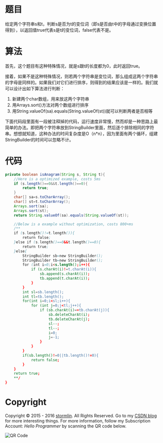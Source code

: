 # 题目
给定两个字符串s和t，判断s是否为t的变位词（即s是否由t中的字母通过变换位置得到），以返回值true代表s是t的变位词，false代表不是。

# 算法
首先，这个题目有这种特殊情况，就是s跟t的长度都为0，此时返回true。

接着，如果不是这种特殊情况，则若两个字符串是变位词，那么组成这两个字符串的字母是同样的。如果我们对它们进行排序，则得到的结果应该是一样的。我们就可以设计出如下算法进行判断：
1. 新建两个char数组，用来放这两个字符串
2. 用Arrays.sort()方法对两个数组进行排序
3. 用String.valueOf(sa).equals(String.valueOf(st))就可以判断两者是否相等

下面代码段里面有一段被注释掉的代码，运行速度非常慢，然而却是一种思路上最简单的办法。即把两个字符串放到StringBuilder里面，然后逐个排除相同的字符串。想想就知道，这种办法的时间复杂度是O（n*n），因为里面有两个循环，组建StringBuilder的时间可以忽略不计。

# 代码
```Java
private boolean isAnagram(String s, String t){
    //Here is a optimized example, costs 5ms
    if (s.length()==0&&t.length()==0){
        return true;
    }
    char[] sa=s.toCharArray();
    char[] st=t.toCharArray();
    Arrays.sort(sa);
    Arrays.sort(st);
    return String.valueOf(sa).equals(String.valueOf(st));

    //Below is a example without optimization, costs 800+ms
    /**
    if (s.length()!=t.length()){
        return false;
    }else if (s.length()==0&&t.length()==0){
        return true;
    }else{
        StringBuilder sb=new StringBuilder();
        StringBuilder tb=new StringBuilder();
        for (int i=0;i<s.length();i++){
            if (s.charAt(i)!=t.charAt(i)){
                sb.append(s.charAt(i));
                tb.append(t.charAt(i));
            }
        }
        int sl=sb.length();
        int tl=tb.length();
        for(int i=0;i<sl;i++){
            for (int j=0;j<tl;j++){
                if (sb.charAt(i)==tb.charAt(j)){
                    sb.deleteCharAt(i);
                    tb.deleteCharAt(j);
                    sl--;
                    tl--;
                    i=0;
                    j=-1;
                }
            }
        }
        if(sb.length()!=0||tb.length()!=0){
            return false;
        }
    }
    return true;
    **/
}
```

# Copyright
Copyright © 2015 - 2016 [stormlin](http://www.stormlin.com/). All Rights Reserved.
Go to my [CSDN blog](http://blog.csdn.net/atmiao) for more interesting things.
For more information, follow my Subscription Account: *Hello Programmer* by scanning the QR code below.

![QR Code](http://img.blog.csdn.net/20161209103948618?watermark/2/text/aHR0cDovL2Jsb2cuY3Nkbi5uZXQvYXRtaWFv/font/5a6L5L2T/fontsize/400/fill/I0JBQkFCMA==/dissolve/70/gravity/SouthEast)